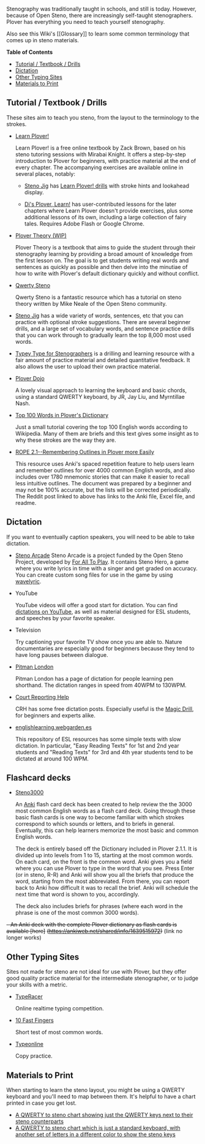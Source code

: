 Stenography was traditionally taught in schools, and still is today. However, because of Open Steno, there are increasingly self-taught stenographers. Plover has everything you need to teach yourself stenography.

Also see this Wiki's [[Glossary]] to learn some common terminology that comes up in steno materials.

<!-- START doctoc generated TOC please keep comment here to allow auto update -->
<!-- DON'T EDIT THIS SECTION, INSTEAD RE-RUN doctoc TO UPDATE -->
**Table of Contents**

- [Tutorial / Textbook / Drills](#tutorial--textbook--drills)
- [Dictation](#dictation)
- [Other Typing Sites](#other-typing-sites)
- [Materials to Print](#materials-to-print)

<!-- END doctoc generated TOC please keep comment here to allow auto update -->

## Tutorial / Textbook / Drills

These sites aim to teach you steno, from the layout to the terminology to the strokes.

- [Learn Plover!](https://sites.google.com/site/ploverdoc/home)

    Learn Plover! is a free online textbook by Zack Brown, based on his steno tutoring sessions with Mirabai Knight. It offers a step-by-step introduction to Plover for beginners, with practice material at the end of every chapter. The accompanying exercises are available online in several places, notably:

    * [Steno Jig](https://joshuagrams.github.io/steno-jig/) has [Learn Plover! drills](https://joshuagrams.github.io/steno-jig/learn-plover.html) with stroke hints and lookahead display.

    * [Di's Plover, Learn!](http://didoesdigital.com/plover/learn/) has user-contributed lessons for the later chapters where Learn Plover doesn't provide exercises, plus some additional lessons of its own, including a large collection of fairy tales. Requires Adobe Flash or Google Chrome.

- [Plover Theory (WIP)](https://www.gitbook.com/book/morinted/plover-theory/details)

    Plover Theory is a textbook that aims to guide the student through their stenography learning by providing a broad amount of knowledge from the first lesson on. The goal is to get students writing real words and sentences as quickly as possible and then delve into the minutiae of how to write with Plover's default dictionary quickly and without conflict.

- [Qwerty Steno](http://qwertysteno.com/Home/)

    Qwerty Steno is a fantastic resource which has a tutorial on steno theory written by Mike Neale of the Open Steno community.

- [Steno Jig](https://joshuagrams.github.io/steno-jig/) has a wide variety of words, sentences, etc that you can practice with optional stroke suggestions. There are several beginner drills, and a large set of vocabulary words, and sentence practice drills that you can work through to gradually learn the top 8,000 most used words.

- [Typey Type for Stenographers](https://didoesdigital.com/typey-type/) is a drilling and learning resource with a fair amount of practice material and detailed quantitative feedback. It also allows the user to upload their own practice material.

- [Plover Dojo](http://ploverdojo.appspot.com/)

    A lovely visual approach to learning the keyboard and basic chords, using a standard QWERTY keyboard, by JR, Jay Liu, and Myrntillae Nash.

- [Top 100 Words in Plover's Dictionary](https://github.com/openstenoproject/plover/wiki/Top-100-English-Words-in-Plover's-Dictionary)

    Just a small tutorial covering the top 100 English words according to Wikipedia. Many of them are briefs and this text gives some insight as to why these strokes are the way they are.

- [ROPE 2.1--Remembering Outlines in Plover more Easily](https://www.reddit.com/r/Plover/comments/8wzppp/rope_21_remembering_outlines_in_plover_more/)

   This resource uses Anki's spaced repetition feature to help users learn and remember outlines for over 4000 common English words, and also includes over 1780 mnemonic stories that can make it easier to recall less intuitive outlines. The document was prepared by a beginner and may not be 100% accurate, but the lists will be corrected periodically. The Reddit post linked to above has links to the Anki file, Excel file, and readme.


## Dictation

If you want to eventually caption speakers, you will need to be able to take dictation.

- [Steno Arcade](http://store.steampowered.com/app/449000/)
   Steno Arcade is a project funded by the Open Steno Project, developed by [For All To Play](http://www.foralltoplay.com/). It contains Steno Hero, a game where you write lyrics in time with a singer and get graded on accuracy. You can create custom song files for use in the game by using [wavelyric](http://timothyaveni.com/wavelyric/).

- YouTube

   YouTube videos will offer a good start for dictation. You can find [dictations on YouTube](http://www.stenotube.com/category/5/Practice+Dictation), as well as material designed for ESL students, and speeches by your favorite speaker.
- Television

   Try captioning your favorite TV show once you are able to. Nature documentaries are especially good for beginners because they tend to have long pauses between dialogue.
- [Pitman London](http://www.pitmanlondon.co.uk/shorthandspeed/)

   Pitman London has a page of dictation for people learning pen shorthand. The dictation ranges in speed from 40WPM to 130WPM.
- [Court Reporting Help](http://courtreportinghelp.com/)

   CRH has some free dictation posts. Especially useful is the [Magic Drill](http://courtreportinghelp.com/2016/01/02/magic-drills-free-audio-speed-drills/), for beginners and experts alike.
- [englishlearning.webgarden.es](http://englishlearning.webgarden.es/menu/1st-and-2nd-eso-year/easy-reading-texts)

   This repository of ESL resources has some simple texts with slow dictation. In particular, "Easy Reading Texts" for 1st and 2nd year students and "Reading Texts" for 3rd and 4th year students tend to be dictated at around 100 WPM.

## Flashcard decks


- [Steno3000](http://stenoknight.com/w/images/Steno3000.anki)

    An [Anki](http://ankisrs.net/) flash card deck has been created to help review the the 3000 most common English words as a flash card deck. Going through these basic flash cards is one way to become familiar with which strokes correspond to which sounds or letters, and to briefs in general. Eventually, this can help learners memorize the most basic and common English words.

    The deck is entirely based off the Dictionary included in Plover 2.1.1. It is divided up into levels from 1 to 15, starting at the most common words. On each card, on the front is the common word. Anki gives you a field where you can use Plover to type in the word that you see. Press Enter (or in steno, R-R) and Anki will show you all the briefs that produce the word, starting from the most abbreviated. From there, you can report back to Anki how difficult it was to recall the brief. Anki will schedule the next time that word is shown to you, accordingly.

    The deck also includes briefs for phrases (where each word in the phrase is one of the most common 3000 words).

~~- An Anki deck with the complete Plover dictionary as flash cards is available [here]~~
~~(https://ankiweb.net/shared/info/1639515972)~~ (link no longer works)


## Other Typing Sites

Sites not made for steno are not ideal for use with Plover, but they offer good quality practice material for the intermediate stenographer, or to judge your skills with a metric.

- [TypeRacer](http://typeracer.com)

    Online realtime typing competition.
- [10 Fast Fingers](https://10fastfingers.com/typing-test/english)

    Short test of most common words.
- [Typeonline](http://www.typeonline.co.uk/copypractice.php)

    Copy practice.

## Materials to Print

When starting to learn the steno layout, you might be using a QWERTY keyboard and you'll need to map between them. It's helpful to have a chart printed in case you get lost.

- [A QWERTY to steno chart showing just the QWERTY keys next to their steno counterparts](https://lh3.googleusercontent.com/-w2QPSfUjHo8/V18o1J9cZNI/AAAAAAAAA-s/qPYSz2XkJhoLARsznLA_rMAq26i_G6oPgCLcB/s1600/US.png)
- [A QWERTY to steno chart which is just a standard keyboard, with another set of letters in a different color to show the steno keys](http://i.imgur.com/qIh1iJ0.png)